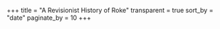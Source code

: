 +++
title = "A Revisionist History of Roke"
transparent = true
sort_by = "date"
paginate_by = 10
+++
